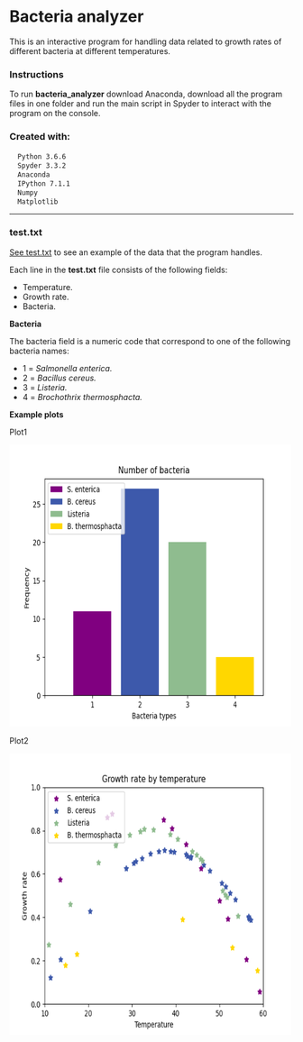 # Bacteria analyzer
This is an interactive program for handling data related to growth rates of different bacteria at different temperatures.


### Instructions
To run **bacteria_analyzer** download Anaconda, download all the program files in one folder and run the main script in Spyder to interact with the program on the console.
### Created with:
      Python 3.6.6
      Spyder 3.3.2
      Anaconda
      IPython 7.1.1
      Numpy
      Matplotlib
---
### test.txt
[See test.txt](https://github.com/kalilamali/bacteria_analyzer/blob/master/test.txt) to see an example of the data that the program handles.

Each line in the **test.txt** file consists of the following fields:
* Temperature.
* Growth rate.
* Bacteria.

**Bacteria**

The bacteria field is a numeric code that correspond to one of the following bacteria names:
* 1 =  *Salmonella enterica.*
* 2 = *Bacillus cereus.*
* 3 = *Listeria.*
* 4 = *Brochothrix thermosphacta.*

**Example plots**

Plot1

<img src="https://github.com/kalilamali/bacteria_analyzer/blob/master/plot1.png" width="500" height="500" />

Plot2

<img src="https://github.com/kalilamali/bacteria_analyzer/blob/master/plot2.png" width="500" height="500" />